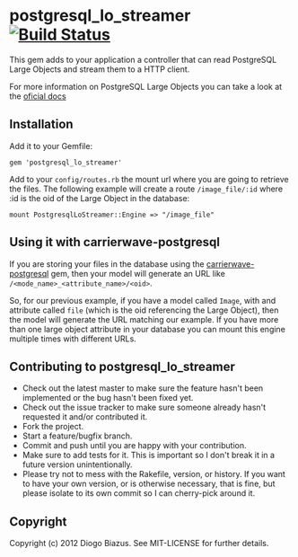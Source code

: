 # postgresql_lo_streamer [![Build Status](https://secure.travis-ci.org/diogob/postgresql_lo_streamer.png)](http://travis-ci.org/diogob/postgresql_lo_streamer)

This gem adds to your application a controller that can read PostgreSQL Large Objects and stream them to a HTTP client.

For more information on PostgreSQL Large Objects you can take a look at the [oficial docs](http://www.postgresql.org/docs/9.2/static/largeobjects.html)

## Installation

Add it to your Gemfile:

    gem 'postgresql_lo_streamer'


Add to your `config/routes.rb` the mount url where you are going to retrieve the files.
The following example will create a route `/image_file/:id` where :id is the oid of the Large Object in the database:

    mount PostgresqlLoStreamer::Engine => "/image_file"

## Using it with carrierwave-postgresql

If you are storing your files in the database using the [carrierwave-postgresql](http://diogob.github.com/carrierwave-postgresql/) gem, then your model will generate an URL like `/<mode_name>_<attribute_name>/<oid>`.

So, for our previous example, if you have a model called `Image`, with and attribute called `file` (which is the oid referencing the Large Object), then the model will generate the URL matching our example. If you have more than one large object attribute in your database you can mount this engine multiple times with different URLs.

## Contributing to postgresql_lo_streamer
 
 * Check out the latest master to make sure the feature hasn't been implemented or the bug hasn't been fixed yet.
 * Check out the issue tracker to make sure someone already hasn't requested it and/or contributed it.
 * Fork the project.
 * Start a feature/bugfix branch.
 * Commit and push until you are happy with your contribution.
 * Make sure to add tests for it. This is important so I don't break it in a future version unintentionally.
 * Please try not to mess with the Rakefile, version, or history. If you want to have your own version, or is otherwise necessary, that is fine, but please isolate to its own commit so I can cherry-pick around it.

## Copyright

Copyright (c) 2012 Diogo Biazus. See MIT-LICENSE for
further details.

